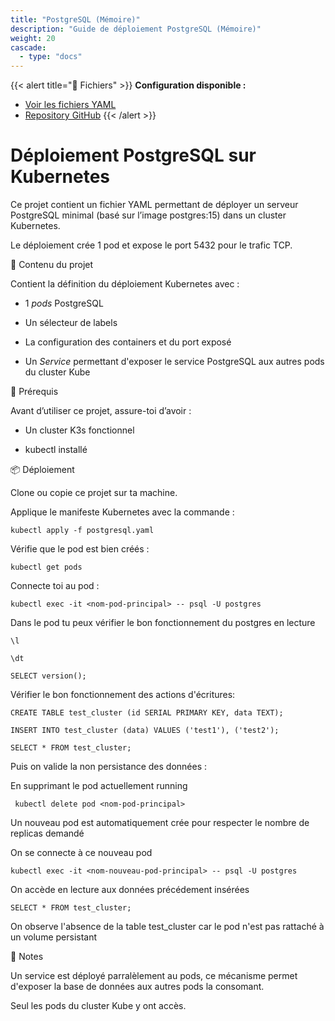 ```yaml
---
title: "PostgreSQL (Mémoire)"
description: "Guide de déploiement PostgreSQL (Mémoire)"
weight: 20
cascade:
  - type: "docs"
---
```



{{< alert title="📁 Fichiers" >}}
**Configuration disponible :**
- [Voir les fichiers YAML](/files/)
- [Repository GitHub](https://github.com/maxime67/manifest_k3s_sample)
{{< /alert >}}

# Déploiement PostgreSQL sur Kubernetes
Ce projet contient un fichier YAML permettant de déployer un serveur PostgreSQL minimal (basé sur l’image postgres:15) dans un cluster Kubernetes.

Le déploiement crée 1 pod et expose le port 5432 pour le trafic TCP.

📂 Contenu du projet 

Contient la définition du déploiement Kubernetes avec :

- 1 <i>pods</i> PostgreSQL

- Un sélecteur de labels 

- La configuration des containers et du port exposé 

- Un <i>Service</i> permettant d'exposer le service PostgreSQL aux autres pods du cluster Kube

🚀 Prérequis

Avant d’utiliser ce projet, assure-toi d’avoir :

- Un cluster K3s fonctionnel

- kubectl installé

📦 Déploiement

Clone ou copie ce projet sur ta machine.

Applique le manifeste Kubernetes avec la commande : 

` kubectl apply -f postgresql.yaml ` 


Vérifie que le pod est bien créés : 

` kubectl get pods `

Connecte toi au pod : 

`kubectl exec -it <nom-pod-principal> -- psql -U postgres`

Dans le pod tu peux vérifier le bon fonctionnement du postgres en lecture 

`\l`

`\dt`

`SELECT version();`

Vérifier le bon fonctionnement des actions d'écritures: 

` CREATE TABLE test_cluster (id SERIAL PRIMARY KEY, data TEXT); `

` INSERT INTO test_cluster (data) VALUES ('test1'), ('test2'); `

` SELECT * FROM test_cluster; `


Puis on valide la non persistance des données :

En supprimant le pod actuellement running

` kubectl delete pod <nom-pod-principal>`

Un nouveau pod est automatiquement crée pour respecter le nombre de replicas demandé

On se connecte à ce nouveau pod

`kubectl exec -it <nom-nouveau-pod-principal> -- psql -U postgres`

On accède en lecture aux données précédement insérées

` SELECT * FROM test_cluster; `


On observe l'absence de la table test_cluster car le pod n'est pas rattaché à un volume persistant


📌 Notes 

Un service est déployé parralèlement au pods, ce mécanisme permet d'exposer la base de données aux autres pods la consomant.

Seul les pods du cluster Kube y ont accès.